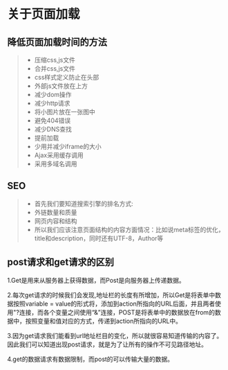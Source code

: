 # 关于页面加载

## 降低页面加载时间的方法

> * 压缩css,js文件
> * 合并css,js文件
> * css样式定义防止在头部
> * 外部js文件放在</body>上方
> * 减少dom操作
> * 减少http请求
> * 将小图片放在一张图中
> * 避免404错误
> * 减少DNS查找
> * 提前加载
> * 少用并减少iframe的大小
> * Ajax采用缓存调用
> * 采用多域名调用

## SEO

> * 首先我们要知道搜索引擎的排名方式:
  > * 外链数量和质量
  > * 网页内容和结构
> * 所以我们应该注意页面结构的内容方面情况：比如说meta标签的优化，title和description，同时还有UTF-8，Author等

## post请求和get请求的区别

1.Get是用来从服务器上获得数据，而Post是向服务器上传递数据。

2.每次get请求的时候我们会发现,地址栏的长度有所增加，所以Get是将表单中数据按照variable = value的形式将，添加到action所指向的URL后面，并且两者使用"?连接，而各个变量之间使用“&”连接，POST是将表单中的数据放在from的数据中，按照变量和值对应的方式，传递到action所指向的URL中。

3.因为get请求我们能看到url地址栏目的变化，所以就很容易知道传输的内容了。因此我们可以知道出现post请求，就是为了让所有的操作不可见路径地址。

4.get的数据请求有数据限制，而post的可以传输大量的数据。
